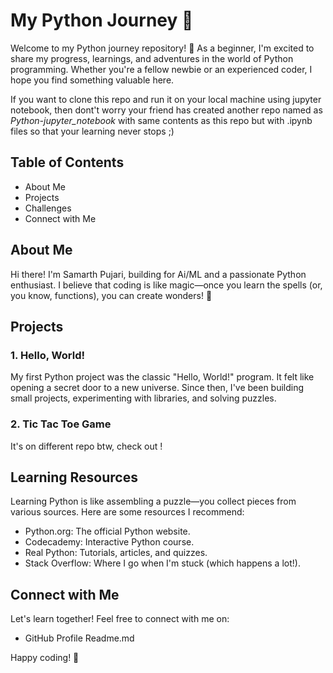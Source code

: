 # My Python Journey 🐍

Welcome to my Python journey repository! 🚀 
As a beginner, I'm excited to share my progress, learnings, and adventures in the world of Python programming. Whether you're a fellow newbie or an experienced coder, I hope you find something valuable here.

If you want to clone this repo and run it on your local machine using jupyter notebook, then dont't worry your friend has created another repo named as *Python-jupyter_notebook* with same contents as this repo but with .ipynb files so that your learning never stops ;)

## Table of Contents

- About Me
- Projects
- Challenges
- Connect with Me

## About Me

Hi there! I'm Samarth Pujari, building for Ai/ML and a passionate Python enthusiast. I believe that coding is like magic—once you learn the spells (or, you know, functions), you can create wonders! 🌟

## Projects

### 1. Hello, World!

My first Python project was the classic "Hello, World!" program. It felt like opening a secret door to a new universe. Since then, I've been building small projects, experimenting with libraries, and solving puzzles.

### 2. Tic Tac Toe Game

It's on different repo btw, check out !

## Learning Resources

Learning Python is like assembling a puzzle—you collect pieces from various sources. Here are some resources I recommend:

- Python.org: The official Python website.
- Codecademy: Interactive Python course.
- Real Python: Tutorials, articles, and quizzes.
- Stack Overflow: Where I go when I'm stuck (which happens a lot!).

## Connect with Me

Let's learn together! Feel free to connect with me on:

- GitHub Profile Readme.md

Happy coding! 🎉
